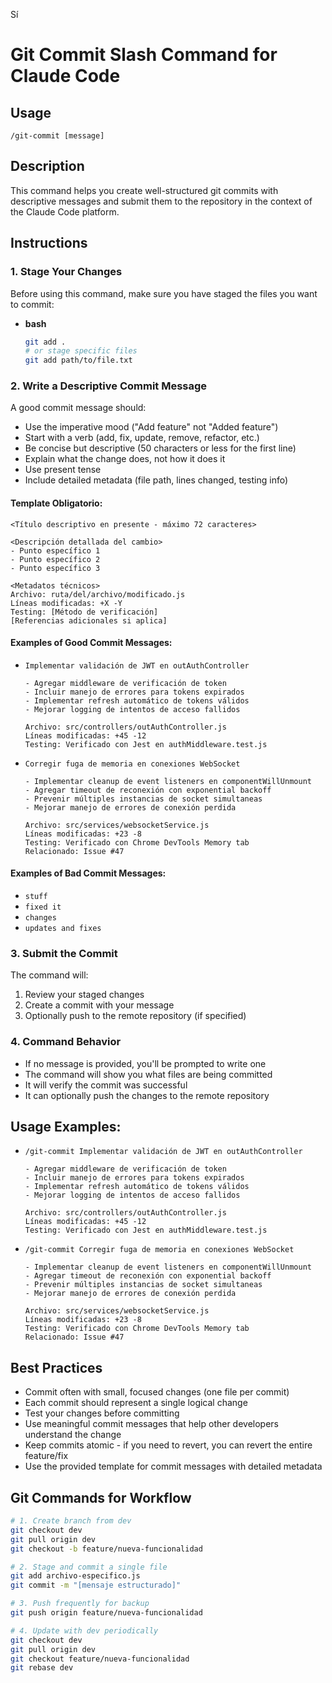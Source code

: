 Sí

# Git Commit Slash Command for Claude Code

## Usage
`/git-commit [message]`

## Description
This command helps you create well-structured git commits with descriptive messages and submit them to the repository in the context of the Claude Code platform.

## Instructions

### 1. Stage Your Changes
Before using this command, make sure you have staged the files you want to commit:
- **bash**
  ```bash
  git add .
  # or stage specific files
  git add path/to/file.txt
  ```

### 2. Write a Descriptive Commit Message
A good commit message should:
- Use the imperative mood ("Add feature" not "Added feature")
- Start with a verb (add, fix, update, remove, refactor, etc.)
- Be concise but descriptive (50 characters or less for the first line)
- Explain what the change does, not how it does it
- Use present tense
- Include detailed metadata (file path, lines changed, testing info)

#### Template Obligatorio:
```
<Título descriptivo en presente - máximo 72 caracteres>

<Descripción detallada del cambio>
- Punto específico 1
- Punto específico 2
- Punto específico 3

<Metadatos técnicos>
Archivo: ruta/del/archivo/modificado.js
Líneas modificadas: +X -Y
Testing: [Método de verificación]
[Referencias adicionales si aplica]
```

#### Examples of Good Commit Messages:
- `Implementar validación de JWT en outAuthController`
  ```
  - Agregar middleware de verificación de token
  - Incluir manejo de errores para tokens expirados
  - Implementar refresh automático de tokens válidos
  - Mejorar logging de intentos de acceso fallidos

  Archivo: src/controllers/outAuthController.js
  Líneas modificadas: +45 -12
  Testing: Verificado con Jest en authMiddleware.test.js
  ```
- `Corregir fuga de memoria en conexiones WebSocket`
  ```
  - Implementar cleanup de event listeners en componentWillUnmount
  - Agregar timeout de reconexión con exponential backoff
  - Prevenir múltiples instancias de socket simultaneas
  - Mejorar manejo de errores de conexión perdida

  Archivo: src/services/websocketService.js
  Líneas modificadas: +23 -8
  Testing: Verificado con Chrome DevTools Memory tab
  Relacionado: Issue #47
  ```

#### Examples of Bad Commit Messages:
- `stuff`
- `fixed it`
- `changes`
- `updates and fixes`

### 3. Submit the Commit
The command will:
1. Review your staged changes
2. Create a commit with your message
3. Optionally push to the remote repository (if specified)

### 4. Command Behavior
- If no message is provided, you'll be prompted to write one
- The command will show you what files are being committed
- It will verify the commit was successful
- It can optionally push the changes to the remote repository

## Usage Examples:
- `/git-commit Implementar validación de JWT en outAuthController`
  ```
  - Agregar middleware de verificación de token
  - Incluir manejo de errores para tokens expirados
  - Implementar refresh automático de tokens válidos
  - Mejorar logging de intentos de acceso fallidos

  Archivo: src/controllers/outAuthController.js
  Líneas modificadas: +45 -12
  Testing: Verificado con Jest en authMiddleware.test.js
  ```
- `/git-commit Corregir fuga de memoria en conexiones WebSocket`
  ```
  - Implementar cleanup de event listeners en componentWillUnmount
  - Agregar timeout de reconexión con exponential backoff
  - Prevenir múltiples instancias de socket simultaneas
  - Mejorar manejo de errores de conexión perdida

  Archivo: src/services/websocketService.js
  Líneas modificadas: +23 -8
  Testing: Verificado con Chrome DevTools Memory tab
  Relacionado: Issue #47
  ```

## Best Practices
- Commit often with small, focused changes (one file per commit)
- Each commit should represent a single logical change
- Test your changes before committing
- Use meaningful commit messages that help other developers understand the change
- Keep commits atomic - if you need to revert, you can revert the entire feature/fix
- Use the provided template for commit messages with detailed metadata

## Git Commands for Workflow
```bash
# 1. Create branch from dev
git checkout dev
git pull origin dev
git checkout -b feature/nueva-funcionalidad

# 2. Stage and commit a single file
git add archivo-especifico.js
git commit -m "[mensaje estructurado]"

# 3. Push frequently for backup
git push origin feature/nueva-funcionalidad

# 4. Update with dev periodically
git checkout dev
git pull origin dev
git checkout feature/nueva-funcionalidad
git rebase dev
```